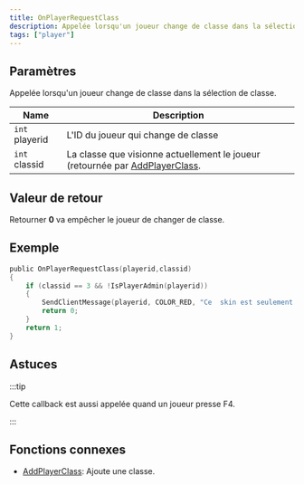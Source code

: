 ```yaml
---
title: OnPlayerRequestClass
description: Appelée lorsqu'un joueur change de classe dans la sélection de classe.
tags: ["player"]
---
```


## Paramètres

Appelée lorsqu'un joueur change de classe dans la sélection de classe.

| Name           | Description                                                                                                 |
| -------------- | ----------------------------------------------------------------------------------------------------------- |
| `int` playerid | L'ID du joueur qui change de classe                                                                         |
| `int` classid  | La classe que visionne actuellement le joueur (retournée par [AddPlayerClass](../functions/AddPlayerClass). |

## Valeur de retour

Retourner **0** va empêcher le joueur de changer de classe.

## Exemple

```c
public OnPlayerRequestClass(playerid,classid)
{
    if (classid == 3 && !IsPlayerAdmin(playerid))
    {
        SendClientMessage(playerid, COLOR_RED, "Ce  skin est seulement pour les admins !");
        return 0;
    }
    return 1;
}
```

## Astuces

:::tip

Cette callback est aussi appelée quand un joueur presse F4.

:::

## Fonctions connexes

- [AddPlayerClass](../functions/AddPlayerClass): Ajoute une classe.
